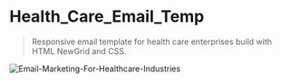 # Health_Care_Email_Temp

> Responsive email template for health care enterprises build with HTML NewGrid and CSS.

![Email-Marketing-For-Healthcare-Industries](https://user-images.githubusercontent.com/46870908/87233657-66c6bd00-c397-11ea-81ce-484df912e64b.png)
